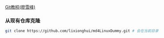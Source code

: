 
[Git教程(廖雪峰)](https://www.liaoxuefeng.com/wiki/0013739516305929606dd18361248578c67b8067c8c017b000)


### 从现有仓库克隆
```bash
git clone https://github.com/lixionghui/md4LinuxDummy.git # 会在当前目录下创建clone项目的目录
```
